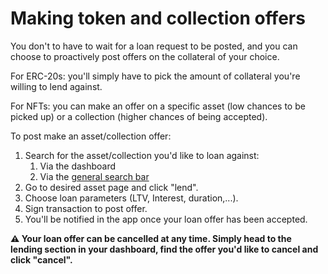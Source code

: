 # Making token and collection offers

You don't to have to wait for a loan request to be posted, and you can choose to proactively post offers on the collateral of your choice.

For ERC-20s: you'll simply have to pick the amount of collateral you're willing to lend against.

For NFTs: you can make an offer on a specific asset (low chances to be picked up) or a collection (higher chances of being accepted).

To post make an asset/collection offer:

1. Search for the asset/collection you'd like to loan against:
   1. Via the dashboard
   2. Via the [general search bar](https://app.pwn.xyz/#/)
2. Go to desired asset page and click "lend".
3. Choose loan parameters (LTV, Interest, duration,...).
4. Sign transaction to post offer.
5. You'll be notified in the app once your loan offer has been accepted.

**⚠️ Your loan offer can be cancelled at any time. Simply head to the lending section in your dashboard, find the offer you'd like to cancel and click "cancel".**
